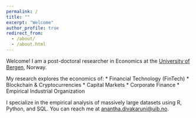 ```yaml
---
permalink: /
title: ""
excerpt: "Welcome"
author_profile: true
redirect_from:
  - /about/
  - /about.html
---
```


Welcome! I am a post-doctoral researcher in Economics at the [University of Bergen](https://www.uib.no/econ]
), Norway.

<p>
My research explores the economics of:
*   Financial Technology (FinTech)  
*   Blockchain & Cryptocurrencies  
*   Capital Markets  
*   Corporate Finance  
*   Empirical Industrial Organization
</p> 

I specialize in the empirical analysis of massively large datasets using R, Python, and SQL. You can reach me at [anantha.divakaruni@uib.no](anantha.divakarun@uib.no).
